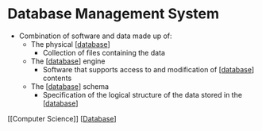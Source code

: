 # Database Management System

- Combination of software and data made up of:
  - The physical [[database]]
    - Collection of files containing the data
  - The [[database]] engine
    - Software that supports access to and modification of [[database]] contents
  - The [[database]] schema
    - Specification of the logical structure of the data stored in the [[database]]

[[Computer Science]] [[Database]]

[//begin]: # "Autogenerated link references for markdown compatibility"
[database]: database "Database"
[computer-science]: computer-science "Computer Science"
[//end]: # "Autogenerated link references"